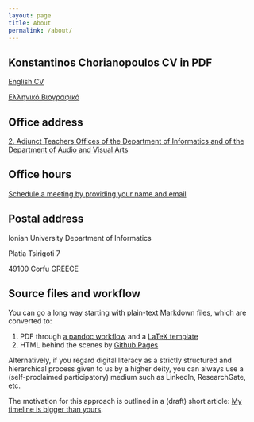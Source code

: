 ```yaml
---
layout: page
title: About
permalink: /about/
---
```


## Konstantinos Chorianopoulos CV in PDF
[English CV](/en/resume.pdf)

[Ελληνικό Βιογραφικό](/gr/resume.pdf)

## Office address
[2. Adjunct Teachers Offices of the Department of Informatics and of the      Department of Audio and Visual Arts](http://www.ionio.gr/central/en/map)

## Office hours
[Schedule a meeting by providing your name and email](https://www.meetingbird.com/h/choko)

## Postal address
Ionian University
Department of Informatics

Platia Tsirigoti 7

49100 Corfu
GREECE

## Source files and workflow
You can go a long way starting with plain-text Markdown files, which are converted to:

1. PDF through [a pandoc workflow](https://github.com/mrzool/cv-boilerplate) and a [LaTeX template](https://github.com/dartar/cvtex) 
2. HTML behind the scenes by [Github Pages](https://pages.github.com)

Alternatively, if you regard digital literacy as a strictly structured and hierarchical process given to us by a higher deity, you can always use a (self-proclaimed participatory) medium such as LinkedIn, ResearchGate, etc.

The motivation for this approach is outlined in a (draft) short article: [My timeline is bigger than yours](https://scholar.epidro.me/chorianopoulos_2020).
